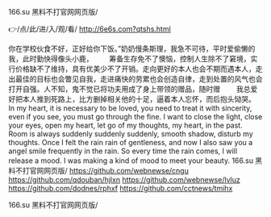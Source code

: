 
166.su 黑料不打官网网页版/




👉/点/此/进/入/观/看/ http://6e6s.com?qtshs.html




你在学校伙食不好，正好给你下饭。”奶奶慢条斯理，我急不可待，平时爱偷懒的我，此时勤快得像头小鹿，
　　筹备生存免不了懊恼，控制人生除不了窘境，实行价格缺不了维持，具有优美少不了开销。走向更好的本人也会不期而遇本人，走出最佳的目标也会瞥见自我，走进痛快的劳累也会创造自律，走到处置的风气也会打开自强。人不知，鬼不觉已将功夫用成了身上带领的赠品，随时赠
　　我总爱好把本人推到死路上，比方删掉相关他的十足，逼着本人忘怀，而后抱头恸哭。
In my heart, it is necessary to be loved, you need to treat it with sincerity, even if you see, you must go through the fine.
I want to close the light, close your eyes, open my heart, let go of my thoughts, my heart, in the past.
Room is always suddenly suddenly suddenly, smooth shadow, disturb my thoughts.
Once I felt the rain rain of gentleness, and now I also saw you a angel smile frequently in the rain.
So every time the rain comes, I will release a mood.
I was making a kind of mood to meet your beauty.
166.su 黑料不打官网网页版/ https://github.com/webnewse/cngu
https://github.com/qdouban/hjlxn
https://github.com/webnewse/lvluz
https://github.com/dodnes/rphxf
https://github.com/cctnews/tmihx





166.su 黑料不打官网网页版/
